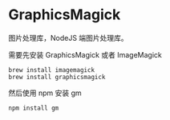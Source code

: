# GraphicsMagick

图片处理库，NodeJS 端图片处理库。

需要先安装 GraphicsMagick 或者 ImageMagick

```
brew install imagemagick
brew install graphicsmagick
```

然后使用 npm 安装 gm

```
npm install gm
```